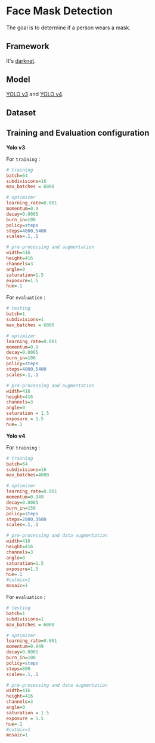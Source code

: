# Face Mask Detection

The goal is to determine if a person wears a mask.

## Framework

It's [darknet](https://github.com/AlexeyAB/darknet).

## Model

[YOLO v3]() and [YOLO v4]().

## Dataset

## Training and Evaluation configuration

**Yolo v3**

For `training` :
```ini
# training
batch=64
subdivisions=16
max_batches = 6000

# optimizer
learning_rate=0.001
momentum=0.9
decay=0.0005
burn_in=100
policy=steps
steps=4800,5400
scales=.1,.1

# pre-processing and augmentation
width=416
height=416
channels=3
angle=0
saturation=1.5
exposure=1.5
hue=.1
```

For `evaluation` :
```ini
# testing
batch=1
subdivisions=1
max_batches = 6000

# optimizer
learning_rate=0.001
momentum=0.9
decay=0.0005
burn_in=100
policy=steps
steps=4800,5400
scales=.1,.1

# pre-processing and augmentation
width=416
height=416
channels=3
angle=0
saturation = 1.5
exposure = 1.5
hue=.1
```

**Yolo v4**

For `training` :
```ini
# training
batch=64
subdivisions=16
max_batches=4000

# optimizer
learning_rate=0.001
momentum=0.949
decay=0.0005
burn_in=150
policy=steps
steps=2800,3600
scales=.1,.1

# pre-processing and data augmentation
width=416
height=416
channels=3
angle=0
saturation=1.5
exposure=1.5
hue=.1
#cutmix=1
mosaic=1
```

For `evaluation` :
```ini
# testing
batch=1
subdivisions=1
max_batches = 6000

# optimizer
learning_rate=0.001
momentum=0.949
decay=0.0005
burn_in=100
policy=steps
steps=800
scales=.1,.1

# pre-processing and data augmentation
width=416
height=416
channels=3
angle=0
saturation = 1.5
exposure = 1.5
hue=.1
#cutmix=1
mosaic=1
```